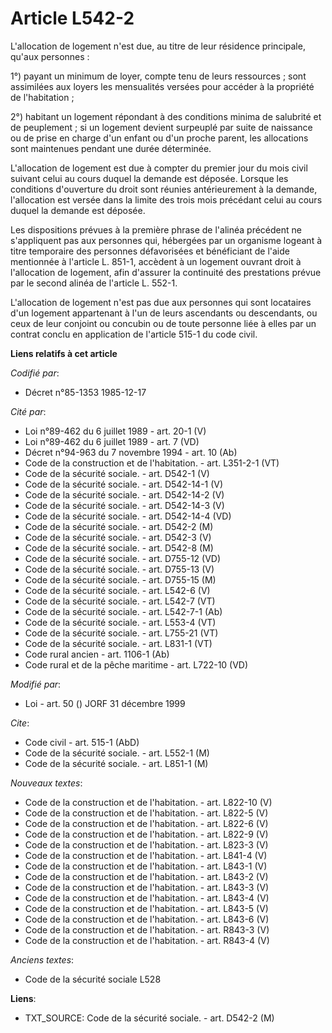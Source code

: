 # Article L542-2

L'allocation de logement n'est due, au titre de leur résidence principale, qu'aux personnes : 

1°) payant un minimum de loyer, compte tenu de leurs ressources ; sont assimilées aux loyers les mensualités versées pour
accéder à la propriété de l'habitation ; 

2°) habitant un logement répondant à des conditions minima de salubrité et de peuplement ; si un logement devient surpeuplé
par suite de naissance ou de prise en charge d'un enfant ou d'un proche parent, les allocations sont maintenues pendant une
durée déterminée.

L'allocation de logement est due à compter du premier jour du mois civil suivant celui au cours duquel la demande est
déposée. Lorsque les conditions d'ouverture du droit sont réunies antérieurement à la demande, l'allocation est versée dans
la limite des trois mois précédant celui au cours duquel la demande est déposée.

Les dispositions prévues à la première phrase de l'alinéa précédent ne s'appliquent pas aux personnes qui, hébergées par un
organisme logeant à titre temporaire des personnes défavorisées et bénéficiant de l'aide mentionnée à l'article L. 851-1,
accèdent à un logement ouvrant droit à l'allocation de logement, afin d'assurer la continuité des prestations prévue par le
second alinéa de l'article L. 552-1.

L'allocation de logement n'est pas due aux personnes qui sont locataires d'un logement appartenant à l'un de leurs ascendants
ou descendants, ou ceux de leur conjoint ou concubin ou de toute personne liée à elles par un contrat conclu en application
de l'article 515-1 du code civil.

**Liens relatifs à cet article**

_Codifié par_:

  - Décret n°85-1353 1985-12-17

_Cité par_:

  - Loi n°89-462 du 6 juillet 1989 - art. 20-1 (V)
  - Loi n°89-462 du 6 juillet 1989 - art. 7 (VD)
  - Décret n°94-963 du 7 novembre 1994 - art. 10 (Ab)
  - Code de la construction et de l'habitation. - art. L351-2-1 (VT)
  - Code de la sécurité sociale. - art. D542-1 (V)
  - Code de la sécurité sociale. - art. D542-14-1 (V)
  - Code de la sécurité sociale. - art. D542-14-2 (V)
  - Code de la sécurité sociale. - art. D542-14-3 (V)
  - Code de la sécurité sociale. - art. D542-14-4 (VD)
  - Code de la sécurité sociale. - art. D542-2 (M)
  - Code de la sécurité sociale. - art. D542-3 (V)
  - Code de la sécurité sociale. - art. D542-8 (M)
  - Code de la sécurité sociale. - art. D755-12 (VD)
  - Code de la sécurité sociale. - art. D755-13 (V)
  - Code de la sécurité sociale. - art. D755-15 (M)
  - Code de la sécurité sociale. - art. L542-6 (V)
  - Code de la sécurité sociale. - art. L542-7 (VT)
  - Code de la sécurité sociale. - art. L542-7-1 (Ab)
  - Code de la sécurité sociale. - art. L553-4 (VT)
  - Code de la sécurité sociale. - art. L755-21 (VT)
  - Code de la sécurité sociale. - art. L831-1 (VT)
  - Code rural ancien - art. 1106-1 (Ab)
  - Code rural et de la pêche maritime - art. L722-10 (VD)

_Modifié par_:

  - Loi - art. 50 () JORF 31 décembre 1999

_Cite_:

  - Code civil - art. 515-1 (AbD)
  - Code de la sécurité sociale. - art. L552-1 (M)
  - Code de la sécurité sociale. - art. L851-1 (M)

_Nouveaux textes_:

  - Code de la construction et de l'habitation. - art. L822-10 (V)
  - Code de la construction et de l'habitation. - art. L822-5 (V)
  - Code de la construction et de l'habitation. - art. L822-6 (V)
  - Code de la construction et de l'habitation. - art. L822-9 (V)
  - Code de la construction et de l'habitation. - art. L823-3 (V)
  - Code de la construction et de l'habitation. - art. L841-4 (V)
  - Code de la construction et de l'habitation. - art. L843-1 (V)
  - Code de la construction et de l'habitation. - art. L843-2 (V)
  - Code de la construction et de l'habitation. - art. L843-3 (V)
  - Code de la construction et de l'habitation. - art. L843-4 (V)
  - Code de la construction et de l'habitation. - art. L843-5 (V)
  - Code de la construction et de l'habitation. - art. L843-6 (V)
  - Code de la construction et de l'habitation. - art. R843-3 (V)
  - Code de la construction et de l'habitation. - art. R843-4 (V)

_Anciens textes_:

  - Code de la sécurité sociale L528

**Liens**:

  - TXT_SOURCE: Code de la sécurité sociale. - art. D542-2 (M)

